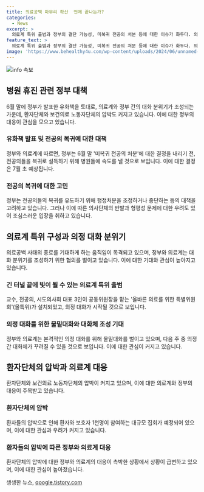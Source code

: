 ```yaml
---
title: 의료공백 마무리 확산  언제 끝나는가?
categories:
  - News
excerpt: >
  의료계 특위 출범과 정부의 결단 가능성, 미복귀 전공의 처분 등에 대한 이슈가 화두다. 의료 공백 사태가 해결될지에 관심이 쏠리고 있는 가운데, 환자들과 보건의료 노동자들의 압박으로 여론도 고조되고 있다. 의료계와 정부는 논의를 통해 사태를 해결하려는 노력을 기울이고 있으며, 다음 주 중에는 의정 간 대화체가 꾸려질 가능성도 있어 사태 해결에 대한 기대가 높아지고 있다.
feature_text: >
  의료계 특위 출범과 정부의 결단 가능성, 미복귀 전공의 처분 등에 대한 이슈가 화두다. 의료 공백 사태가 해결될지에 관심이 쏠리고 있는 가운데, 환자들과 보건의료 노동자들의 압박으로 여론도 고조되고 있다. 의료계와 정부는 논의를 통해 사태를 해결하려는 노력을 기울이고 있으며, 다음 주 중에는 의정 간 대화체가 꾸려질 가능성도 있어 사태 해결에 대한 기대가 높아지고 있다.
image: 'https://www.behealthy4u.com/wp-content/uploads/2024/06/unnamed-file.png'
---
```


<p><img src="https://www.behealthy4u.com/wp-content/uploads/2024/06/unnamed-file.png" alt="info 속보" /></p>

<h2 data-ke-size="size26">병원 휴진 관련 정부 대책</h2>

<p data-ke-size="size16">6월 말에 정부가 발표한 유화책을 토대로, 의료계와 정부 간의 대화 분위기가 조성되는 가운데, 환자단체와 보건의료 노동자단체의 압박도 커지고 있습니다. 이에 대한 정부의 대응이 관심을 모으고 있습니다.</p>

<h3 data-ke-size="size24">유화책 발표 및 전공의 복귀에 대한 대책</h3>

<p data-ke-size="size16">정부와 의료계에 따르면, 정부는 6월 말 '미복귀 전공의 처분'에 대한 결정을 내리기 전, 전공의들을 복귀로 설득하기 위해 병원들에 속도를 낼 것으로 보입니다. 이에 대한 결정은 7월 초 예상됩니다.</p>

<h3 data-ke-size="size24">전공의 복귀에 대한 고민</h3>

<p data-ke-size="size16">정부는 전공의들의 복귀를 유도하기 위해 행정처분을 조정하거나 중단하는 등의 대책을 고려하고 있습니다. 그러나 이에 따른 의사단체의 반발과 형평성 문제에 대한 우려도 있어 조심스러운 입장을 취하고 있습니다.</p>

<h2 data-ke-size="size26">의료계 특위 구성과 의정 대화 분위기</h2>

<p data-ke-size="size16">의료공백 사태의 종료를 기대하게 하는 움직임이 목격되고 있으며, 정부와 의료계는 대화 분위기를 조성하기 위한 협의를 벌이고 있습니다. 이에 대한 기대와 관심이 높아지고 있습니다.</p>

<h3 data-ke-size="size24">긴 터널 끝에 빛이 될 수 있는 의료계 특위 출범</h3>

<p data-ke-size="size16">교수, 전공의, 시도의사회 대표 3인이 공동위원장을 맡는 '올바른 의료를 위한 특별위원회'(올특위)가 설치되었고, 의정 대화가 시작될 것으로 보입니다. </p>

<h3 data-ke-size="size24">의정 대화를 위한 물밑대화와 대화체 조성 기대</h3>

<p data-ke-size="size16">정부와 의료계는 본격적인 의정 대화를 위해 물밑대화를 벌이고 있으며, 다음 주 중 의정 간 대화체가 꾸려질 수 있을 것으로 보입니다. 이에 대한 관심이 커지고 있습니다.</p>

<h2 data-ke-size="size26">환자단체의 압박과 의료계 대응</h2>

<p data-ke-size="size16">환자단체와 보건의료 노동자단체의 압박이 커지고 있으며, 이에 대한 의료계와 정부의 대응이 주목받고 있습니다.</p>

<h3 data-ke-size="size24">환자단체의 압박</h3>

<p data-ke-size="size16">환자들의 압박으로 인해 환자와 보호자 1천명이 참여하는 대규모 집회가 예정되어 있으며, 이에 대한 관심과 우려가 커지고 있습니다.</p>

<h3 data-ke-size="size24">환자들의 압박에 따른 정부와 의료계 대응</h3>

<p data-ke-size="size16">환자단체의 압박에 대한 정부와 의료계의 대응이 촉박한 상황에서 상황이 급변하고 있으며, 이에 대한 관심이 높아졌습니다.</p>
생생한 뉴스, <a href="https://qoogle.tistory.com" rel="dofollow">qoogle.tistory.com</a>


